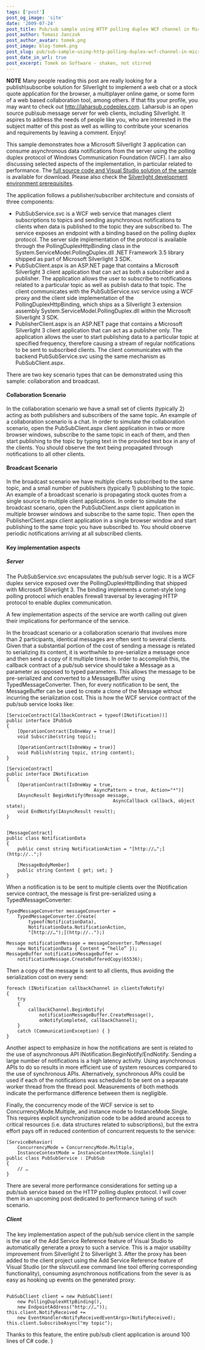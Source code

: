 ```yaml
---
tags: ['post']
post_og_image: 'site'
date: '2009-07-24'  
post_title: Pub/sub sample using HTTP polling duplex WCF channel in Microsoft Silverlight 3
post_author: Tomasz Janczuk
post_author_avatar: tomek.png
post_image: blog-tomek.png
post_slug: pub/sub-sample-using-http-polling-duplex-wcf-channel-in-microsoft-silverlight-3
post_date_in_url: true
post_excerpt: Tomek on Software - shaken, not stirred
---
```





**NOTE** Many people reading this post are really looking for a publish\subscribe solution for Silverlight to implement a web chat or a stock quote application for the browser, a multiplayer online game, or some form of a web based collaboration tool, among others. If that fits your profile, you may want to check out http://laharsub.codeplex.com. Laharsub is an open source pub\sub message server for web clients, including Silverlight. It aspires to address the needs of people like you, who are interested in the subject matter of this post as well as willing to contribute your scenarios and requirements by leaving a comment. Enjoy!   

This sample demonstrates how a Microsoft Silverlight 3 application can consume asynchronous data notifications from the server using the polling duplex protocol of Windows Communication Foundation (WCF). I am also discussing selected aspects of the implementation, in particular related to performance. The [full source code and Visual Studio solution of the sample](http://janczuk.org/code/samples/PollingDuplexSample.zip) is available for download. Please also check the [Silverlight development environment prerequisites](http://silverlight.net/GetStarted/).  

The application follows a publisher/subscriber architecture and consists of three components:   

* PubSubService.svc is a WCF web service that manages client subscriptions to topics and sending asynchronous notifications to clients when data is published to the topic they are subscribed to. The service exposes an endpoint with a binding based on the polling duplex protocol. The server side implementation of the protocol is available through the PollingDuplexHttpBinding class in the System.ServiceModel.PollingDuplex.dll .NET Framework 3.5 library shipped as part of Microsoft Silverlight 3 SDK.  
* PubSubClient.aspx is an ASP.NET page that contains a Microsoft Silverlight 3 client application that can act as both a subscriber and a publisher. The application allows the user to subscribe to notifications related to a particular topic as well as publish data to that topic. The client communicates with the PubSubService.svc service using a WCF proxy and the client side implementation of the PollingDuplexHttpBinding, which ships as a Silverlight 3 extension assembly System.ServiceModel.PollingDuplex.dll within the Microsoft Silverlight 3 SDK.  
* PublisherClient.aspx is an ASP.NET page that contains a Microsoft Silverlight 3 client application that can act as a publisher only. The application allows the user to start publishing data to a particular topic at specified frequency, therefore causing a stream of regular notifications to be sent to subscribed clients. The client communicates with the backend PubSubService.svc using the same mechanism as PubSubClient.aspx.  
  

There are two key scenario types that can be demonstrated using this sample: collaboration and broadcast.   

#### Collaboration Scenario  

In the collaboration scenario we have a small set of clients (typically 2) acting as both publishers and subscribers of the same topic. An example of a collaboration scenario is a chat. In order to simulate the collaboration scenario, open the PubSubClient.aspx client application in two or more browser windows, subscribe to the same topic in each of them, and then start publishing to the topic by typing text in the provided text box in any of the clients. You should observe the text being propagated through notifications to all other clients.    

#### Broadcast Scenario  

In the broadcast scenario we have multiple clients subscribed to the same topic, and a small number of publishers (typically 1) publishing to the topic. An example of a broadcast scenario is propagating stock quotes from a single source to multiple client applications. In order to simulate the broadcast scenario, open the PubSubClient.aspx client application in multiple browser windows and subscribe to the same topic. Then open the PublisherClient.aspx client application in a single browser window and start publishing to the same topic you have subscribed to. You should observe periodic notifications arriving at all subscribed clients.     

#### Key implementation aspects  

##### Server  

The PubSubService.svc encapsulates the pub/sub server logic. It is a WCF duplex service exposed over the PollingDuplexHttpBinding that shipped with Microsoft Silverlight 3. The binding implements a comet-style long polling protocol which enables firewall traversal by leveraging HTTP protocol to enable duplex communication.   

A few implementation aspects of the service are worth calling out given their implications for performance of the service.   

In the broadcast scenario or a collaboration scenario that involves more than 2 participants, identical messages are often sent to several clients. Given that a substantial portion of the cost of sending a message is related to serializing its content, it is worthwhile to pre-serialize a message once and then send a copy of it multiple times. In order to accomplish this, the callback contract of a pub/sub service should take a Message as a parameter as opposed to typed parameters. This allows the message to be pre-serialized and converted to a MessageBuffer using TypedMessageConverter. Then, for every notification to be sent, the MessageBuffer can be used to create a clone of the Message without incurring the serialization cost. This is how the WCF service contract of the pub/sub service looks like:  

```
[ServiceContract(CallbackContract = typeof(INotification))]        
public interface IPubSub         
{         
    [OperationContract(IsOneWay = true)]         
    void Subscribe(string topic);     

    [OperationContract(IsOneWay = true)]        
    void Publish(string topic, string content);         
}         
        
[ServiceContract]         
public interface INotification         
{         
    [OperationContract(IsOneWay = true,         
                                AsyncPattern = true, Action="*")]         
    IAsyncResult BeginNotify(Message message,         
                                       AsyncCallback callback, object state);         
    void EndNotify(IAsyncResult result);         
}         
    

[MessageContract]        
public class NotificationData         
{         
    public const string NotificationAction = "[http://…";](http://..";)    

    [MessageBodyMember]        
    public string Content { get; set; }         
} 

```
  

When a notification is to be sent to multiple clients over the INotification service contract, the message is first pre-serialized using a TypedMessageConverter:  

```
TypedMessageConverter messageConverter =    
    TypedMessageConverter.Create(         
        typeof(NotificationData),         
        NotificationData.NotificationAction,         
        "[http://…");](http://..");)         
        
Message notificationMessage = messageConverter.ToMessage(         
    new NotificationData { Content = “hello” });         
MessageBuffer notificationMessageBuffer =         
    notificationMessage.CreateBufferedCopy(65536); 

```
  

Then a copy of the message is sent to all clients, thus avoiding the serialization cost on every send:  

```
foreach (INotification callbackChannel in clientsToNotify)        
{         
    try         
    {         
        callbackChannel.BeginNotify(         
            notificationMessageBuffer.CreateMessage(),    
            onNotifyCompleted, callbackChannel);         
    }         
    catch (CommunicationException) { }         
} 

```
  

Another aspect to emphasize in how the notifications are sent is related to the use of asynchronous API INotification.BeginNotify/EndNotify. Sending a large number of notifications is a high latency activity. Using asynchronous APIs to do so results in more efficient use of system resources compared to the use of synchronous APIs. Alternatively, synchronous APIs could be used if each of the notifications was scheduled to be sent on a separate worker thread from the thread pool. Measurements of both methods indicate the performance difference between them is negligible.   

Finally, the concurrency mode of the WCF service is set to ConcurrencyMode.Multiple, and instance mode to InstanceMode.Single. This requires explicit synchronization code to be added around access to critical resources (i.e. data structures related to subscriptions), but the extra effort pays off in reduced contention of concurrent requests to the service:  

```
[ServiceBehavior(        
    ConcurrencyMode = ConcurrencyMode.Multiple,    
    InstanceContextMode = InstanceContextMode.Single)]         
public class PubSubService : IPubSub         
{         
    // …          
} 

```
  

There are several more performance considerations for setting up a pub/sub service based on the HTTP polling duplex protocol. I will cover them in an upcoming post dedicated to performance tuning of such scenario.   

##### Client  

The key implementation aspect of the pub/sub service client in the sample is the use of the Add Service Reference feature of Visual Studio to automatically generate a proxy to such a service. This is a major usability improvement from Silverlight 2 to Silverlight 3. After the proxy has been added to the client project using the Add Service Reference feature of Visual Studio (or the slsvcutil.exe command line tool offering corresponding functionality), consuming asynchronous notifications from the sever is as easy as hooking up events on the generated proxy:  

```

PubSubClient client = new PubSubClient(        
    new PollingDuplexHttpBinding(),         
    new EndpointAddress("http://…"));         
this.client.NotifyReceived +=          
    new EventHandler<NotifyReceivedEventArgs>(NotifyReceived);           
this.client.SubscribeAsync("my topic");  

```
  

Thanks to this feature, the entire pub/sub client application is around 100 lines of C# code.   }